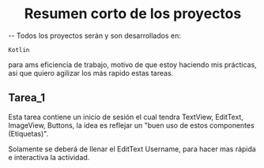 <h1 align="center"> Resumen corto de los proyectos </h1>

-- Todos los proyectos serán y son desarrollados en: 
```kotlin,
Kotlin
```
para ams eficiencia de trabajo, motivo de que estoy haciendo mis prácticas, asi que quiero agilizar los más rapido estas tareas.

<h2> Tarea_1 </h2>

Esta tarea contiene un inicio de sesión el cual tendra TextView, EditText, ImageView, Buttons, la idea es reflejar un "buen uso de estos componentes (Etiquetas)".

Solamente se deberá de llenar el EditText Username, para hacer mas rápida e interactiva la actividad.

